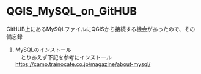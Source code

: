 # QGIS_MySQL_on_GitHUB  
GitHUB上にあるMySQLファイルにQGISから接続する機会があったので、その備忘録  
1. MySQLのインストール  
　とりあえず下記を参考にインストール  
  https://camp.trainocate.co.jp/magazine/about-mysql/  
